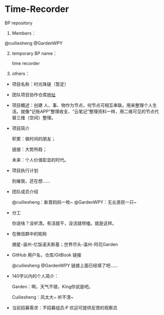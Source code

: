 # Time-Recorder
BP repository

1. Members：

  @cuiliesheng  @GardenWPY

2. temporary BP name：

    time recorder

3. others：

- 项目名称：时光珠链（暂定）

- 团队项目协作仓库[地址](https://github.com/GardenWPY/Time-Recorder)

- 项目概述：创建 人、事、物作为节点，何节点可相互串联。用来整理个人生活。就像“记账APP”整理收支、“云笔记”整理资料一样，用二维可见的节点代替三维（空间）整理。

- 项目简介

     积累：做时间的朋友；

     链接：大势所趋；

     未来：个人价值彰显的时代。

- 项目执行计划
    
    别催我，还在想……


- 团队成员介绍

    @cuiliesheng：新晋妈妈一枚~ @GardenWPY：无业游民一只~

- 分工

    你说啥？没听清。有活就干，没活就唠嗑。就是这样。
    

- 在微信群中的昵称

    摘星-温州-忆饭诺夫斯基；世界尽头-温州-阿花Garden
    
- GitHub 用户名，仓库/GitBook 链接
   
     @cuiliesheng  @GardenWPY  链接上面已经填了吧……

- 140字以内的个人简介：

    Garden：啊，天气不错，King你说是吧。
    
    Cuiliesheng：风太大~ 听不清~

- 当前招募需求：不招募组员:P 欢迎可提供反馈的观察员



